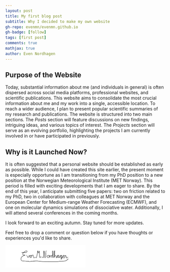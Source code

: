 ```yaml
---
layout: post
title: My first blog post
subtitle: Why I decided to make my own website
gh-repo: evenmn/evenmn.github.io
gh-badge: [follow]
tags: [first post]
comments: true
mathjax: true
author: Even Nordhagen
---
```


## Purpose of the Website

Today, substantial information about me (and individuals in general) is often dispersed across social media platforms, professional websites, and scientific publications. This website aims to consolidate the most crucial information about me and my work into a single, accessible location. To reach a wider audience, I plan to present popular scientific summaries of my research and publications. The website is structured into two main sections. The *Posts* section will feature discussions on new findings, intriguing ideas, and various topics of interest. The *Projects* section will serve as an evolving portfolio, highlighting the projects I am currently involved in or have participated in previously.

## Why is it Launched Now?

It is often suggested that a personal website should be established as early as possible. While I could have created this site earlier, the present moment is especially opportune as I am transitioning from my PhD position to a new position at the Norwegian Meteorological Institute (MET Norway). This period is filled with exciting developments that I am eager to share. By the end of this year, I anticipate submitting five papers: two on friction related to my PhD, two in collaboration with colleagues at MET Norway and the European Center for Medium-range Weather Forecasting (ECMWF), and one on molecular dynamics simulations of dissociative water. Additionally, I will attend several conferences in the coming months.

I look forward to an exciting autumn. Stay tuned for more updates.

Feel free to drop a comment or question below if you have thoughts or experiences you'd like to share.

<div class="signature">
    <img src="/assets/img/signature.png" alt="Signature" style="width: 50%;">
</div>
